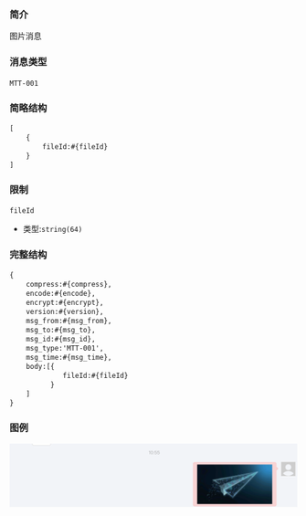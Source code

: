 ### 简介

图片消息

### 消息类型

`MTT-001`

### 简略结构
```
[
    {
        fileId:#{fileId}
    }
]
```
### 限制
`fileId`
- 类型:`string(64)`

### 完整结构
```
{
    compress:#{compress},
    encode:#{encode},
    encrypt:#{encrypt},
    version:#{version},
    msg_from:#{msg_from},
    msg_to:#{msg_to},
    msg_id:#{msg_id},
    msg_type:'MTT-001',
    msg_time:#{msg_time},
    body:[{
             fileId:#{fileId}
          }
    ]
}
```

### 图例

![Alt text][demo]

[demo]:https://github.com/GepengCn/tlim/blob/dev/images/MTT_001.png?raw=true
